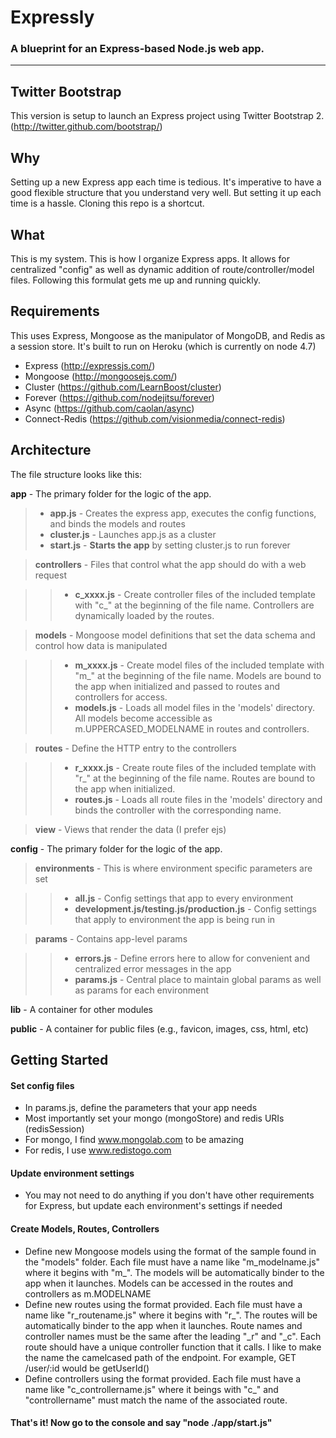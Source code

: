 # Expressly
### A blueprint for an Express-based Node.js web app.

----

## Twitter Bootstrap
This version is setup to launch an Express project using Twitter Bootstrap 2.
(http://twitter.github.com/bootstrap/)


## Why
Setting up a new Express app each time is tedious. It's imperative to have a good flexible structure that you understand very well. But setting it up each time is a hassle. Cloning this repo is a shortcut.

## What
This is my system. This is how I organize Express apps. It allows for centralized "config" as well as dynamic addition of route/controller/model files. Following this formulat gets me up and running quickly.

## Requirements
This uses Express, Mongoose as the manipulator of MongoDB, and Redis as a session store. It's built to run on Heroku (which is currently on node 4.7)

* Express	(http://expressjs.com/)
* Mongoose (http://mongoosejs.com/)
* Cluster (https://github.com/LearnBoost/cluster)
* Forever (https://github.com/nodejitsu/forever)
* Async (https://github.com/caolan/async)
* Connect-Redis (https://github.com/visionmedia/connect-redis)

## Architecture

The file structure looks like this:

**app** - The primary folder for the logic of the app.

> * **app.js** - Creates the express app, executes the config functions, and binds the models and routes
> * **cluster.js** - Launches app.js as a cluster
> * **start.js** - **Starts the app** by setting cluster.js to run forever

> **controllers** - Files that control what the app should do with a web request

>> * **c_xxxx.js** - Create controller files of the included template with "c_" at the beginning of the file name. Controllers are dynamically loaded by the routes.

> **models** - Mongoose model definitions that set the data schema and control how data is manipulated

>> * **m_xxxx.js** - Create model files of the included template with "m_" at the beginning of the file name. Models are bound to the app when initialized and passed to routes and controllers for access.
>> * **models.js** - Loads all model files in the 'models' directory. All models become accessible as m.UPPERCASED_MODELNAME in routes and controllers.

> **routes** - Define the HTTP entry to the controllers

>> * **r_xxxx.js** - Create route files of the included template with "r_" at the beginning of the file name. Routes are bound to the app when initialized.
>> * **routes.js** - Loads all route files in the 'models' directory and binds the controller with the corresponding name.

> **view** - Views that render the data (I prefer ejs)

**config** - The primary folder for the logic of the app.  

> **environments** - This is where environment specific parameters are set

>> * **all.js** - Config settings that app to every environment
>> * **development.js/testing.js/production.js** - Config settings that apply to environment the app is being run in

> **params** - Contains app-level params

>> * **errors.js** - Define errors here to allow for convenient and centralized error messages in the app
>> * **params.js** - Central place to maintain global params as well as params for each environment

**lib** - A container for other modules

**public** - A container for public files (e.g., favicon, images, css, html, etc)

## Getting Started

#### Set config files

* In params.js, define the parameters that your app needs
* Most importantly set your mongo (mongoStore) and redis URIs (redisSession)
* For mongo, I find www.mongolab.com to be amazing
* For redis, I use www.redistogo.com

#### Update environment settings

* You may not need to do anything if you don't have other requirements for Express, but update each environment's settings if needed

#### Create Models, Routes, Controllers

* Define new Mongoose models using the format of the sample found in the "models" folder. Each file must have a name like "m_modelname.js" where it begins with "m_". The models will be automatically binder to the app when it launches. Models can be accessed in the routes and controllers as m.MODELNAME
* Define new routes using the format provided. Each file must have a name like "r_routename.js" where it begins with "r_". The routes will be automatically binder to the app when it launches. Route names and controller names must be the same after the leading "_r" and "_c". Each route should have a unique controller function that it calls. I like to make the name the camelcased path of the endpoint. For example, GET /user/:id would be getUserId()
* Define controllers using the format provided. Each file must have a name like "c_controllername.js" where it beings with "c_" and "controllername" must match the name of the associated route.

#### That's it! Now go to the console and say "node ./app/start.js"
